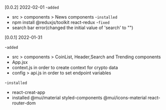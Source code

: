 

[0.0.2] 2022-02-01
-`added`
- src > components > News components
-`installed`
- npm install @reduxjs/toolkit react-redux
-`fixed`
- search bar error(changed the initial value of 'search' to "")

[0.0.1] 2022-01-31

-`added`
- src > components > CoinList, Header,Search and Trending components
- App.jsx
- context.js in order to create context for crypto data
- config > api.js in order to set endpoint variables

-`installed`
- react-creat-app 
- installed @mui/material styled-components @mui/icons-material react-router-dom
